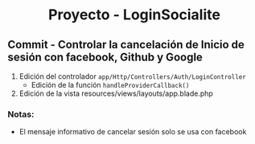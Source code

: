 
<!-- Title -->
<h1 align="center">Proyecto - LoginSocialite</h1>
<!-- End Title -->

<!-- Commit name -->
<h2>Commit - <strong>Controlar la cancelación de Inicio de sesión con facebook, Github y Google</strong></h2>
<!-- End Commit name -->

<!-- Commit instructions -->
<ol>
  <li>
    Edición del controlador <code>app/Http/Controllers/Auth/LoginController</code>
    <ul>
      <li>Edición de la función <code>handleProviderCallback()</code></li>
    </ul>
  </li>
  <li>Edición de la vista resources/views/layouts/app.blade.php</li>
</ol>
<!-- End Commit instructions -->
<!-- Notes -->
<h3>Notas:</h3>
<ul>
  <li>El mensaje informativo de cancelar sesión solo se usa con facebook</li>
</ul>

<em></em>
<!-- End notes -->
